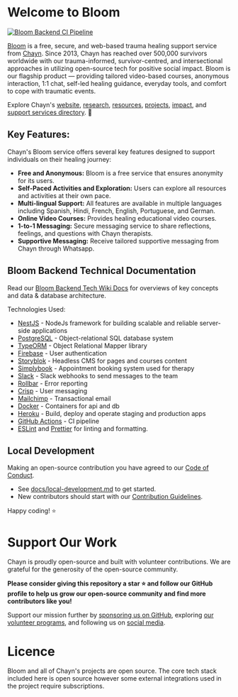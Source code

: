 # Welcome to Bloom

[![Bloom Backend CI Pipeline](https://github.com/chaynHQ/bloom-backend/actions/workflows/.ci.yml/badge.svg)](https://github.com/chaynHQ/bloom-backend/actions/workflows/.ci.yml)

[Bloom](https://bloom.chayn.co/) is a free, secure, and web-based trauma healing support service from [Chayn](https://www.chayn.co/about). Since 2013, Chayn has reached over 500,000 survivors worldwide with our trauma-informed, survivor-centred, and intersectional approaches in utilizing open-source tech for positive social impact. Bloom is our flagship product — providing tailored video-based courses, anonymous interaction, 1:1 chat, self-led healing guidance, everyday tools, and comfort to cope with traumatic events.

Explore Chayn's [website](https://www.chayn.co/about), [research](https://org.chayn.co/research), [resources](https://www.chayn.co/resources), [projects](https://org.chayn.co/projects), [impact](https://org.chayn.co/impact), and [support services directory](https://www.chayn.co/global-directory). 💖

## Key Features:

Chayn's Bloom service offers several key features designed to support individuals on their healing journey:

- **Free and Anonymous:** Bloom is a free service that ensures anonymity for its users.
- **Self-Paced Activities and Exploration:** Users can explore all resources and activities at their own pace.
- **Multi-lingual Support:** All features are available in multiple languages including Spanish, Hindi, French, English, Portuguese, and German.
- **Online Video Courses:** Provides healing educational video courses.
- **1-to-1 Messaging:** Secure messaging service to share reflections, feelings, and questions with Chayn therapists.
- **Supportive Messaging:** Receive tailored supportive messaging from Chayn through Whatsapp.

## Bloom Backend Technical Documentation

Read our [Bloom Backend Tech Wiki Docs](https://github.com/chaynHQ/bloom-backend/wiki) for overviews of key concepts and data & database architecture.

Technologies Used:

- [NestJS](https://nestjs.com/) - NodeJs framework for building scalable and reliable server-side applications
- [PostgreSQL](https://www.postgresql.org/about/) - Object-relational SQL database system
- [TypeORM](https://github.com/typeorm/typeorm) - Object Relational Mapper library
- [Firebase](https://firebase.google.com/docs/auth) - User authentication
- [Storyblok](https://www.storyblok.com/) - Headless CMS for pages and courses content
- [Simplybook](https://simplybook.me/en/) - Appointment booking system used for therapy
- [Slack](https://api.slack.com/messaging/webhooks) - Slack webhooks to send messages to the team
- [Rollbar](https://rollbar.com/) - Error reporting
- [Crisp](https://crisp.chat/en/) - User messaging
- [Mailchimp](https://mailchimp.com/developer/marketing/) - Transactional email
- [Docker](https://www.docker.com/) - Containers for api and db
- [Heroku](https://heroku.com) - Build, deploy and operate staging and production apps
- [GitHub Actions](https://github.com/features/actions) - CI pipeline
- [ESLint](https://eslint.org/) and [Prettier](https://prettier.io/) for linting and formatting.

## Local Development

Making an open-source contribution you have agreed to our [Code of Conduct](/CODE_OF_CONDUCT.md).

- See [docs/local-development.md](docs/local-development.md) to get started.
- New contributors should start with our [Contribution Guidelines](CONTRIBUTING.md).

Happy coding! ⭐

# Support Our Work

Chayn is proudly open-source and built with volunteer contributions. We are grateful for the generosity of the open-source community.

**Please consider giving this repository a star ⭐ and follow our GitHub profile to help us grow our open-source community and find more contributors like you!**

Support our mission further by [sponsoring us on GitHub](https://github.com/sponsors/chaynHQ), exploring [our volunteer programs](), and following us on [social media](https://linktr.ee/chayn).

# Licence

Bloom and all of Chayn's projects are open source.
The core tech stack included here is open source however some external integrations used in the project require subscriptions.
